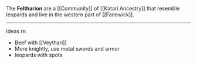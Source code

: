 
The **Feltharion** are a [[Community]] of [[Katari Ancestry]] that resemble leopards and live in the western part of [[Fanewick]]. 

----

Ideas rn

- Beef with [[Veythari]]
- More knightly, use metal swords and armor 
- leopards with spots